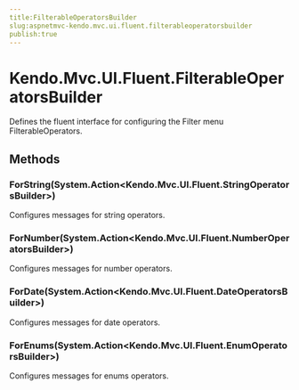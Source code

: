 ```yaml
---
title:FilterableOperatorsBuilder
slug:aspnetmvc-kendo.mvc.ui.fluent.filterableoperatorsbuilder
publish:true
---
```


# Kendo.Mvc.UI.Fluent.FilterableOperatorsBuilder
Defines the fluent interface for configuring the Filter menu FilterableOperators.



## Methods

### ForString(System.Action\<Kendo.Mvc.UI.Fluent.StringOperatorsBuilder>)
Configures messages for string operators.





### ForNumber(System.Action\<Kendo.Mvc.UI.Fluent.NumberOperatorsBuilder>)
Configures messages for number operators.





### ForDate(System.Action\<Kendo.Mvc.UI.Fluent.DateOperatorsBuilder>)
Configures messages for date operators.





### ForEnums(System.Action\<Kendo.Mvc.UI.Fluent.EnumOperatorsBuilder>)
Configures messages for enums operators.






